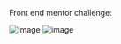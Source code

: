 Front end mentor challenge: 


![image](https://user-images.githubusercontent.com/95378920/191140313-8aefc8f7-655d-4197-a2a2-fc8e629ca852.png)
![image](https://user-images.githubusercontent.com/95378920/191140356-95c7f3ad-2771-4c5c-b344-24a98c204b14.png)
